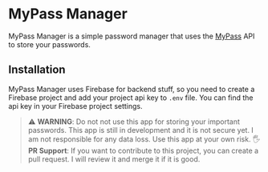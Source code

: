 # MyPass Manager

MyPass Manager is a simple password manager that uses the [MyPass](https://mypassmanager.ml) API to store your passwords.

## Installation
MyPass Manager uses Firebase for backend stuff, so you need to create a Firebase project and add your project api key to `.env` file. You can find the api key in your Firebase project settings.

> ⚠️ **WARNING**: Do not not use this app for storing your important passwords. This app is still in development and it is not secure yet. I am not responsible for any data loss. Use this app at your own risk.
> 🖐️ **PR Support**: If you want to contribute to this project, you can create a pull request. I will review it and merge it if it is good. 